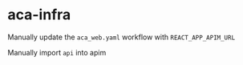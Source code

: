 # aca-infra

Manually update the ```aca_web.yaml``` workflow with ```REACT_APP_APIM_URL```

Manually import ```api``` into apim
